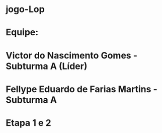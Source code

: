 # jogo-Lop
# Equipe: 
# Victor do Nascimento Gomes - Subturma A (Líder) 
# Fellype Eduardo de Farias Martins - Subturma A 
# Etapa 1 e 2
